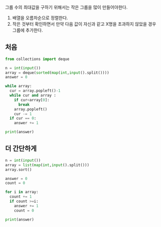 그룹 수의 최대값을 구하기 위해서는 작은 그룹을 많이 만들어야한다.  
1. 배열을 오름차순으로 정렬한다.   
2. 작은 것부터 확인하면서 만약 다음 값이 자신과 같고 X명을 초과하지 않았을 경우 그룹에 추가한다.     

## 처음  
```python
from collections import deque

n = int(input())
array = deque(sorted(map(int,input().split())))
answer = 0

while array:
  cur = array.popleft()-1
  while cur and array :
    if cur<array[0]:
      break
    array.popleft()
    cur -= 1
  if cur == 0:
    answer += 1

print(answer)
```


## 더 간단하게   
```python 
n = int(input()) 
array = list(map(int,input().split()))
array.sort()

answer = 0
count = 0

for i in array:
  count += 1
  if count >=i:
    answer += 1
    count = 0

print(answer)


```
